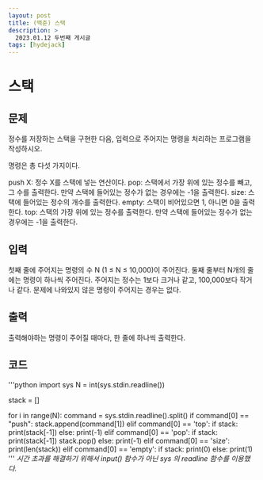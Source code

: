 ```yaml
---
layout: post
title: (백준) 스택
description: >
  2023.01.12 두번째 게시글
tags: [hydejack]
---
```


# 스택
## 문제
정수를 저장하는 스택을 구현한 다음, 입력으로 주어지는 명령을 처리하는 프로그램을 작성하시오.

명령은 총 다섯 가지이다.

push X: 정수 X를 스택에 넣는 연산이다.
pop: 스택에서 가장 위에 있는 정수를 빼고, 그 수를 출력한다. 만약 스택에 들어있는 정수가 없는 경우에는 -1을 출력한다.
size: 스택에 들어있는 정수의 개수를 출력한다.
empty: 스택이 비어있으면 1, 아니면 0을 출력한다.
top: 스택의 가장 위에 있는 정수를 출력한다. 만약 스택에 들어있는 정수가 없는 경우에는 -1을 출력한다.

## 입력
첫째 줄에 주어지는 명령의 수 N (1 ≤ N ≤ 10,000)이 주어진다. 둘째 줄부터 N개의 줄에는 명령이 하나씩 주어진다. 주어지는 정수는 1보다 크거나 같고, 100,000보다 작거나 같다. 문제에 나와있지 않은 명령이 주어지는 경우는 없다.
## 출력
출력해야하는 명령이 주어질 때마다, 한 줄에 하나씩 출력한다.

## 코드
'''python
import sys
N = int(sys.stdin.readline())

stack = []

for i in range(N):
    command = sys.stdin.readline().split()
    if command[0] == "push":
        stack.append(command[1])
    elif command[0] == 'top':
        if stack:
            print(stack[-1])
        else:
            print(-1)
    elif command[0] == 'pop':
        if stack:
            print(stack[-1])
            stack.pop()
        else:
            print(-1)
    elif command[0] == 'size':
        print(len(stack))
    elif command[0] == 'empty':
        if stack:
            print(0)
        else:
            print(1)
'''
_시간 초과를 해결하기 위해서 input() 함수가 아닌 sys 의 readline 함수를 이용했다._
